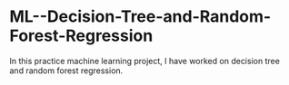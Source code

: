 # ML--Decision-Tree-and-Random-Forest-Regression
In this practice machine learning project,  I have worked on decision tree and random forest regression.
